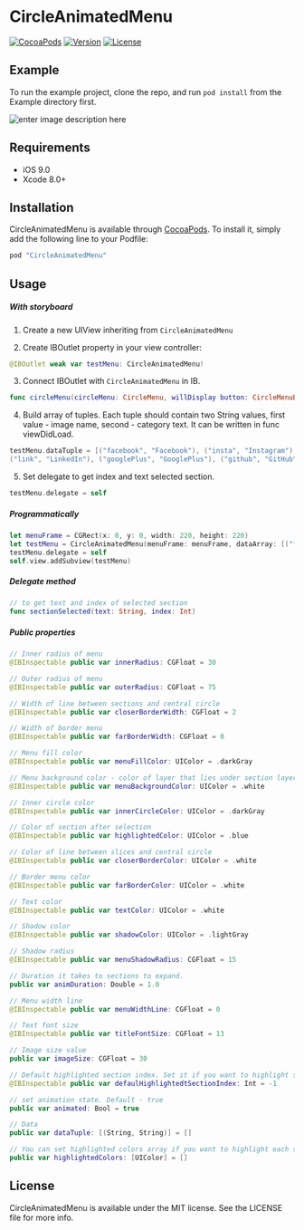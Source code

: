 # CircleAnimatedMenu

[![CocoaPods](https://img.shields.io/cocoapods/p/CircleMenu.svg)](https://cocoapods.org/pods/CircleMenu)
[![Version](https://img.shields.io/cocoapods/v/CircleAnimatedMenu.svg?style=flat)](http://cocoapods.org/pods/CircleAnimatedMenu)
[![License](https://img.shields.io/cocoapods/l/CircleMenu.svg?style=flat)](https://https://github.com/redwerk/CircleAnimatedMenu/blob/master/LICENSE)

## Example

To run the example project, clone the repo, and run `pod install` from the Example directory first.

![enter image description here](http://i.giphy.com/116ySzTQHWiyCk.gif)

## Requirements

- iOS 9.0
- Xcode 8.0+

## Installation

CircleAnimatedMenu is available through [CocoaPods](http://cocoapods.org). To install
it, simply add the following line to your Podfile:

```ruby
pod "CircleAnimatedMenu"
```

## Usage

##### With storyboard

1) Create a new UIView inheriting from `CircleAnimatedMenu`

2) Create IBOutlet property in your view controller:
```swift
@IBOutlet weak var testMenu: CircleAnimatedMenu!
```
3) Connect IBOutlet with `CircleAnimatedMenu` in IB.

```swift
func circleMenu(circleMenu: CircleMenu, willDisplay button: CircleMenuButton, atIndex: Int)
```
4) Build array of tuples. Each tuple should contain two String values, first value - image name, second - category text. It can be written in func viewDidLoad.

```swift
testMenu.dataTuple = [("facebook", "Facebook"), ("insta", "Instagram"), ("twit", "Twitter"),
("link", "LinkedIn"), ("googlePlus", "GooglePlus"), ("github", "GitHub")];
```
5) Set delegate to get index and text selected section.
```swift
testMenu.delegate = self
```

##### Programmatically

```swift
let menuFrame = CGRect(x: 0, y: 0, width: 220, height: 220)
let testMenu = CircleAnimatedMenu(menuFrame: menuFrame, dataArray: [("facebook", "Facebook"), ("insta", "Instagram"), ("twit", "Twitter"), ("link", "LinkedIn"), ("googlePlus", "GooglePlus"), ("github", "GitHub")])
testMenu.delegate = self
self.view.addSubview(testMenu)
```

##### Delegate method

```swift
// to get text and index of selected section
func sectionSelected(text: String, index: Int)
```

##### Public properties

```swift
// Inner radius of menu
@IBInspectable public var innerRadius: CGFloat = 30

// Outer radius of menu
@IBInspectable public var outerRadius: CGFloat = 75

// Width of line between sections and central circle
@IBInspectable public var closerBorderWidth: CGFloat = 2

// Width of border menu
@IBInspectable public var farBorderWidth: CGFloat = 0 

// Menu fill color
@IBInspectable public var menuFillColor: UIColor = .darkGray

// Menu background color - color of layer that lies under section layers and inner circle layer
@IBInspectable public var menuBackgroundColor: UIColor = .white

// Inner circle color
@IBInspectable public var innerCircleColor: UIColor = .darkGray

// Color of section after selection
@IBInspectable public var highlightedColor: UIColor = .blue

// Color of line between slices and central circle
@IBInspectable public var closerBorderColor: UIColor = .white

// Border menu color
@IBInspectable public var farBorderColor: UIColor = .white

// Text color
@IBInspectable public var textColor: UIColor = .white

// Shadow color
@IBInspectable public var shadowColor: UIColor = .lightGray 

// Shadow radius
@IBInspectable public var menuShadowRadius: CGFloat = 15

// Duration it takes to sections to expand.
public var animDuration: Double = 1.0

// Menu width line
@IBInspectable public var menuWidthLine: CGFloat = 0

// Text font size
@IBInspectable public var titleFontSize: CGFloat = 13

// Image size value
public var imageSize: CGFloat = 30

// Default highlighted section index. Set it if you want to highlight some section at start
@IBInspectable public var defaulHighlightedtSectionIndex: Int = -1 

// set animation state. Default - true
public var animated: Bool = true 

// Data
public var dataTuple: [(String, String)] = []

// You can set highlighted colors array if you want to highlight each section separately
public var highlightedColors: [UIColor] = []
```

## License

CircleAnimatedMenu is available under the MIT license. See the LICENSE file for more info.
